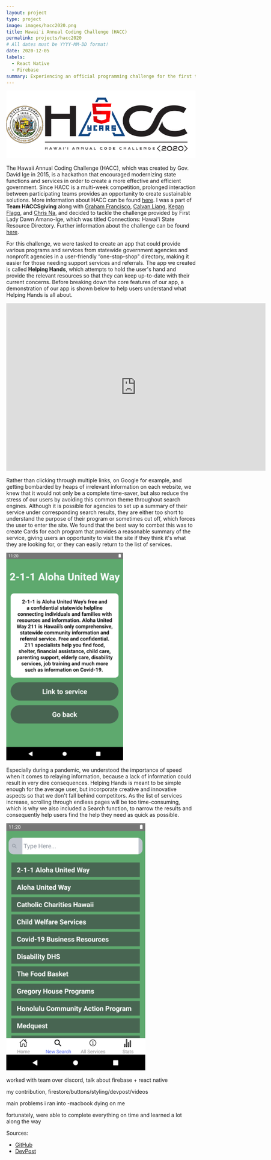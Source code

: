 ```yaml
---
layout: project
type: project
image: images/hacc2020.png
title: Hawai'i Annual Coding Challenge (HACC)
permalink: projects/hacc2020
# All dates must be YYYY-MM-DD format!
date: 2020-12-05
labels:
  - React Native
  - Firebase
summary: Experiencing an official programming challenge for the first time as a part of Team HACCsgiving.
---
```


<img class="ui huge middle image" src="../images/hacc2020.png">

The Hawaii Annual Coding Challenge (HACC), which was created by Gov. David Ige in 2015, is a hackathon that encouraged modernizing state functions and services in order to create a more effective and efficient government. Since HACC is a multi-week competition, prolonged interaction between participating teams provides an opportunity to create sustainable solutions. More information about HACC can be found <a href="https://hacc.hawaii.gov/">here</a>. I was a part of **Team HACCSgiving** along with <a href="https://github.com/gbfrancisco">Graham Francisco</a>, <a href="https://github.com/calvan-liang">Calvan Liang</a>, <a href="https://github.com/LukewarmCoffee">Kegan Flagg</a>, and <a href="https://github.com/chrisjna">Chris Na</a>, and decided to tackle the challenge provided by First Lady Dawn Amano-Ige, which was titled Connections: Hawai'i State Resource Directory. Further information about the challenge can be found <a href="https://hacc.hawaii.gov/wp-content/uploads/2020/10/Challenge_2020_ResourceDirectory.pdf">here</a>.

For this challenge, we were tasked to create an app that could provide various programs and services from statewide government agencies and nonprofit agencies in a user-friendly “one-stop-shop" directory, making it easier for those needing support services and referrals. The app we created is called **Helping Hands**, which attempts to hold the user's hand and provide the relevant resources so that they can keep up-to-date with their current concerns. Before breaking down the core features of our app, a demonstration of our app is shown below to help users understand what Helping Hands is all about.

<iframe width="690" height="445" src="https://www.youtube.com/embed/pmVGrtbvdLk" frameborder="0" allow="accelerometer; autoplay; clipboard-write; encrypted-media; gyroscope; picture-in-picture" allowfullscreen></iframe>

Rather than clicking through multiple links, on Google for example, and getting bombarded by heaps of irrelevant information on each website, we knew that it would not only be a complete time-saver, but also reduce the stress of our users by avoiding this common theme throughout search engines. Although it is possible for agencies to set up a summary of their service under corresponding search results, they are either too short to understand the purpose of their program or sometimes cut off, which forces the user to enter the site. We found that the best way to combat this was to create Cards for each program that provides a reasonable summary of the service, giving users an opportunity to visit the site if they think it's what they are looking for, or they can easily return to the list of services.

<img class="ui huge middle image" src="../images/hh_card.PNG">

Especially during a pandemic, we understood the importance of speed when it comes to relaying information, because a lack of information could result in very dire consequences. Helping Hands is meant to be simple enough for the average user, but incorporate creative and innovative aspects so that we don't fall behind competitors. As the list of services increase, scrolling through endless pages will be too time-consuming, which is why we also included a Search function, to narrow the results and consequently help users find the help they need as quick as possible.

<img class="ui huge middle image" src="../images/hh_search.PNG">

worked with team over discord, talk about firebase + react native

my contribution, firestore/buttons/styling/devpost/videos

main problems i ran into -macbook dying on me

fortunately, were able to complete everything on time and learned a lot along the way



Sources:
 - <a href="https://github.com/HACC2020/HACCsgiving">GitHub</a>
 - <a href="https://devpost.com/software/helping-hands-o96srp">DevPost</a>
